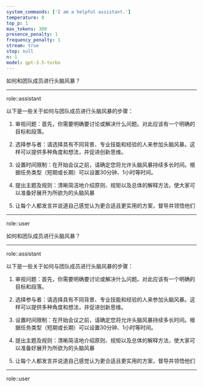 ```yaml
---
system_commands: ['I am a helpful assistant.']
temperature: 0
top_p: 1
max_tokens: 300
presence_penalty: 1
frequency_penalty: 1
stream: true
stop: null
n: 1
model: gpt-3.5-turbo
---
```


如何和团队成员进行头脑风暴？


<hr class="__chatgpt_plugin">

role::assistant

以下是一些关于如何与团队成员进行头脑风暴的步骤：

1. 审视问题：首先，你需要明确要讨论或解决什么问题。对此应该有一个明确的目标和段落。

2. 选择参与者：请选择具有不同背景、专业技能和经验的人来参加头脑风暴。这样可以提供多种角度和想法，并促进创新思维。

3. 设置时间限制：在开始会议之前，请确定您将允许头脑风暴持续多长时间。根据任务类型（短期或长期）可以设置30分钟、1小时等时间。

4. 提出主题及规则：清晰简洁地介绍原则、规矩以及总体的解释方法，使大家可以准备好展开为所欲为的头脑风暴

5. 让每个人都发言并说道自己感觉认为更合适且更实用的方案，督导并领悟他们

<hr class="__chatgpt_plugin">

role::user

如何和团队成员进行头脑风暴？

<hr class="__chatgpt_plugin">

role::assistant

以下是一些关于如何与团队成员进行头脑风暴的步骤：

1. 审视问题：首先，你需要明确要讨论或解决什么问题。对此应该有一个明确的目标和段落。

2. 选择参与者：请选择具有不同背景、专业技能和经验的人来参加头脑风暴。这样可以提供多种角度和想法，并促进创新思维。

3. 设置时间限制：在开始会议之前，请确定您将允许头脑风暴持续多长时间。根据任务类型（短期或长期）可以设置30分钟、1小时等时间。

4. 提出主题及规则：清晰简洁地介绍原则、规矩以及总体的解释方法，使大家可以准备好展开为所欲为的头脑风暴

5. 让每个人都发言并说道自己感觉认为更合适且更实用的方案，督导并领悟他们

<hr class="__chatgpt_plugin">

role::user

